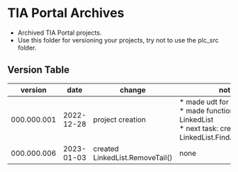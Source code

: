 # TIA Portal Archives
* Archived TIA Portal projects.
* Use this folder for versioning your projects, try not to use the plc_src folder.

## Version Table
version | date | change | notes 
--------|------|--------|------
000.000.001 | 2022-12-28 | project creation | * made udt for linked list <br> * made function block for LinkedList <br> * next task: create LinkedList.FindAvailableSlot()
000.000.006 | 2023-01-03 | created LinkedList.RemoveTail() | none
